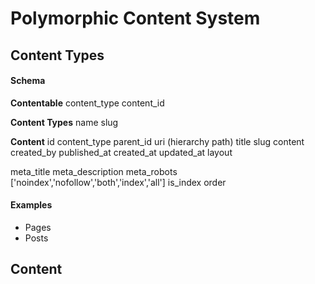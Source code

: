 # Polymorphic Content System

## Content Types

#### Schema
**Contentable**
content_type
content_id

**Content Types**
name
slug

**Content**
id
content_type
parent_id
uri (hierarchy path)
title
slug
content
created_by
published_at
created_at
updated_at
layout

meta_title
meta_description
meta_robots ['noindex','nofollow','both','index','all']
is_index
order

#### Examples
* Pages
* Posts

## Content

